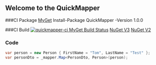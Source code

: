 ## Welcome to the QuickMapper

###CI Package
[MyGet](https://www.myget.org/feed/quickmapper-ci/package/nuget/QuickMapper)
Install-Package QuickMapper -Version 1.0.0

###CI Build
[![quickmapper-ci MyGet Build Status](https://www.myget.org/BuildSource/Badge/quickmapper-ci?identifier=581f5f6a-603c-4381-8b19-eebf295fccfa)](https://www.myget.org/)
[NuGet V3](https://www.myget.org/F/quickmapper-ci/api/v3/index.json)
[NuGet V2](https://www.myget.org/F/quickmapper-ci/api/v2)


### Code
```cs
var person = new Person { FirstName = "Tom", LastName = "Test" };
var personDto = _mapper.Map<PersonDto, Person>(person);
```
